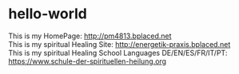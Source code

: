 # hello-world
This is my HomePage:&nbsp;<a href="http://pm4813.bplaced.net">http://pm4813.bplaced.net</a><br>
This is my spiritual Healing Site:&nbsp;<a href="http://energetik-praxis.bplaced.net">http://energetik-praxis.bplaced.net</a><br>
This is my spiritual Healing School Languages DE/EN/ES/FR/IT/PT:&nbsp;
<a href="https://www.schule-der-spirituellen-heilung.org">https://www.schule-der-spirituellen-heilung.org</a><br>
